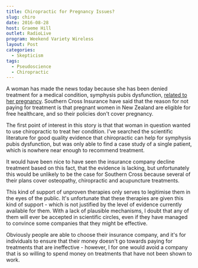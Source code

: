 ```yaml
---
title: Chiropractic for Pregnancy Issues?
slug: chiro
date: 2016-08-28
host: Graeme Hill
outlet: RadioLive
program: Weekend Variety Wireless
layout: Post
categories:
  - Skepticism
tags:
  - Pseudoscience
  - Chiropractic
---
```


A woman has made the news today because she has been denied treatment for a medical condition, symphysis pubis dysfunction, [related to her pregnancy](http://www.stuff.co.nz/business/83470214/woman-shocked-health-insurer-southern-cross-doesnt-cover-pregnancy-illnesses). Southern Cross Insurance have said that the reason for not paying for treatment is that pregnant women in New Zealand are eligible for free healthcare, and so their policies don't cover pregnancy.

<!-- more -->

The first point of interest in this story is that that woman in question wanted to use chiropractic to treat her condition. I've searched the scientific literature for good quality evidence that chiropractic can help for symphysis pubis dysfunction, but was only able to find a case study of a single patient, which is nowhere near enough to recommend treatment.

It would have been nice to have seen the insurance company decline treatment based on this fact, that the evidence is lacking, but unfortunately this would be unlikely to be the case for Southern Cross because several of their plans cover osteopathy, chiropractic and acupuncture treatments.

This kind of support of unproven therapies only serves to legitimise them in the eyes of the public. It's unfortunate that these therapies are given this kind of support - which is not justified by the level of evidence currently available for them. With a lack of plausible mechanisms, I doubt that any of them will ever be accepted in scientific circles, even if they have managed to convince some companies that they might be effective.

Obviously people are able to choose their insurance company, and it's for individuals to ensure that their money doesn't go towards paying for treatments that are ineffective - however, I for one would avoid a company that is so willing to spend money on treatments that have not been shown to work.
